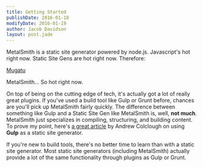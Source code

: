 ```yaml
---
title: Getting Started
publishDate: 2016-01-18
modifyDate: 2016-01-19
author: Jacob Davidson
layout: post.jade
---
```


MetalSmith is a static site generator powered by node.js. Javascript's hot right now. Static Site Gens are hot right now. Therefore:

[Mugatu](http://i.giphy.com/l3nW85J0lT1bfpIfC.gif)

MetalSmith... So hot right now.

On top of being on the cutting edge of tech, it's actually got a lot of really great plugins. If you've used a build tool like Gulp or Grunt before, chances are you'll pick up MetalSmith fairly quickly. The difference between something like Gulp and a Static Site Gen like MetalSmith is, well, **not much**. MetalSmith just specializes in compiling, structuring, and building content. To prove my point, here's [a great article](https://medium.com/objects-in-space/considering-a-static-site-tool-learn-gulp-2fd5f9821fc4#.ou4bohmks) by Andrew Colclough on using **Gulp** as a static site generator.

If you're new to build tools, there's no better time to learn than with a static site generator. Most static site generators (including MetalSmith) actually provide a lot of the same functionality through plugins as Gulp or Grunt.